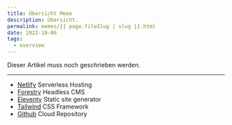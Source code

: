 ```yaml
---
title: Übersicht Meme
description: Übersicht.
permalink: memes/{{ page.fileSlug | slug }}.html
date: 2022-10-06
tags:
  - overview
---
```


Dieser Artikel muss noch geschrieben werden.

---

- [Netlify][1] Serverless Hosting
- [Forestry][7] Headless CMS
- [Eleventy][2] Static site generator
- [Tailwind][3] CSS Framework 
- [Github][11] Cloud Repository




[1]: <https://www.netlify.com/> "Netlify Hosting"
[2]: <https://www.11ty.dev/> "Eleventy Static Site Generator"
[3]: <https://tailwindcss.com/https://tailwindcss.com/> "Tailwind CSS"
[4]: < > " "
[5]: < > " "
[6]: < > " "
[7]: <https://forestry.io/docs> "Headless CMS"
[8]: < > " "
[9]: < > " "
[0]: < > " "
[11]: <https://github.com/> "Github Repositories "
[12]: < > " "
[13]: < > " "
[14]: <https://pouchdb.com/> "Javascript Database "
[15]: < > " "
[16]: < > " "
[17]: < > " "
[18]: < > " "
[19]: < > " "
[20]: < > " "

